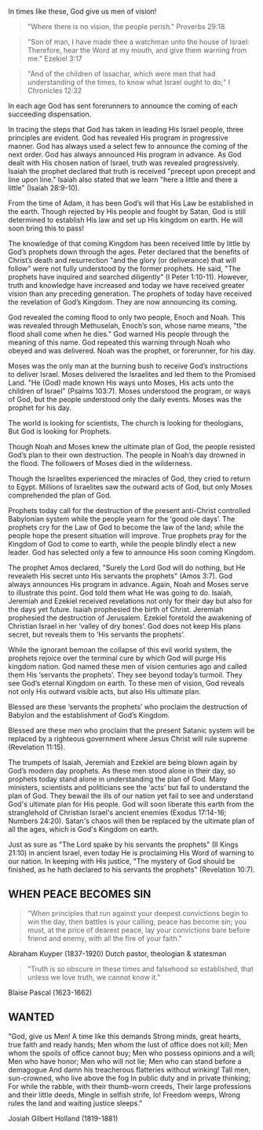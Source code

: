 In times like these, God give us men of vision!

>"Where there is no vision, the people perish."
Proverbs 29:18


>"Son of man, I have made thee a watchman unto the house of Israel: Therefore, hear the Word at my mouth, and give them warning from me."
Ezekiel 3:17


>"And of the children of Issachar, which were men that had understanding of the times, to know what Israel ought to do;"
I Chronicles 12:32


In each age God has sent forerunners to announce the coming of each succeeding dispensation.

In tracing the steps that God has taken in leading His Israel people, three principles are evident.
God has revealed His program in progressive manner.
God has always used a select few to announce the coming of the next order.
God has always announced His program in advance.
As God dealt with His chosen nation of Israel, truth was revealed progressively. Isaiah the prophet declared that truth is received "precept upon precept and line upon line." Isaiah also stated that we learn "here a little and there a little" (Isaiah 28:9-10).

From the time of Adam, it has been God’s will that His Law be established in the earth. Though rejected by His people and fought by Satan, God is still determined to establish His law and set up His kingdom on earth. He will soon bring this to pass!

The knowledge of that coming Kingdom has been received little by little by God’s prophets down through the ages. Peter declared that the benefits of Christ’s death and resurrection "and the glory (or deliverance) that will follow" were not fully understood by the former prophets. He said, "The prophets have inquired and searched diligently" (I Peter 1:10-11). However, truth and knowledge have increased and today we have received greater vision than any preceding generation. The prophets of today have received the revelation of God’s Kingdom. They are now announcing its coming.

God revealed the coming flood to only two people, Enoch and Noah. This was revealed through Methuselah, Enoch’s son, whose name means, "the flood shall come when he dies." God warned His people through the meaning of this name. God repeated this warning through Noah who obeyed and was delivered. Noah was the prophet, or forerunner, for his day.

Moses was the only man at the burning bush to receive God’s instructions to deliver Israel. Moses delivered the Israelites and led them to the Promised Land. "He (God) made known His ways unto Moses, His acts unto the children of Israel" (Psalms 103:7). Moses understood the program, or ways of God, but the people understood only the daily events. Moses was the prophet for his day.

The world is looking for scientists,
The church is looking for theologians,
But God is looking for Prophets.

Though Noah and Moses knew the ultimate plan of God, the people resisted God’s plan to their own destruction. The people in Noah’s day drowned in the flood. The followers of Moses died in the wilderness.

Though the Israelites experienced the miracles of God, they cried to return to Egypt. Millions of Israelites saw the outward acts of God, but only Moses comprehended the plan of God.

Prophets today call for the destruction of the present anti-Christ controlled Babylonian system while the people yearn for the ‘good ole days’. The prophets cry for the Law of God to become the law of the land; while the people hope the present situation will improve. True prophets pray for the Kingdom of God to come to earth, while the people blindly elect a new leader. God has selected only a few to announce His soon coming Kingdom.

The prophet Amos declared, "Surely the Lord God will do nothing, but He revealeth His secret unto His servants the prophets" (Amos 3:7). God always announces His program in advance. Again, Noah and Moses serve to illustrate this point. God told them what He was going to do. Isaiah, Jeremiah and Ezekiel received revelations not only for their day but also for the days yet future. Isaiah prophesied the birth of Christ. Jeremiah prophesied the destruction of Jerusalem. Ezekiel foretold the awakening of Christian Israel in her ‘valley of dry bones’. God does not keep His plans secret, but reveals them to ‘His servants the prophets’.

While the ignorant bemoan the collapse of this evil world system, the prophets rejoice over the terminal cure by which God will purge His kingdom nation. God named these men of vision centuries ago and called them His ‘servants the prophets'. They see beyond today’s turmoil. They see God’s eternal Kingdom on earth. To these men of vision, God reveals not only His outward visible acts, but also His ultimate plan.

Blessed are these ‘servants the prophets’ who proclaim the destruction of Babylon and the establishment of God’s Kingdom.

Blessed are these men who proclaim that the present Satanic system will be replaced by a righteous government where Jesus Christ will rule supreme (Revelation 11:15).

The trumpets of Isaiah, Jeremiah and Ezekiel are being blown again by God’s modern day prophets. As these men stood alone in their day, so prophets today stand alone in understanding the plan of God. Many ministers, scientists and politicians see the ‘acts’ but fail to understand the plan of God. They bewail the ills of our nation yet fail to see and understand God's ultimate plan for His people. God will soon liberate this earth from the stranglehold of Christian Israel's ancient enemies (Exodus 17:14-16; Numbers 24:20). Satan's chaos will then be replaced by the ultimate plan of all the ages, which is God's Kingdom on earth.

Just as sure as "The Lord spake by his servants the prophets" (II Kings 21:10) in ancient Israel, even today He is proclaiming His Word of warning to our nation. In keeping with His justice, "The mystery of God should be finished, as he hath declared to his servants the prophets" (Revelation 10:7).

## WHEN PEACE BECOMES SIN

>"When principles that run against your deepest convictions begin to win the day, then battles is your calling, peace has become sin; you must, at the price of dearest peace, lay your convictions bare before friend and enemy, with all the fire of your faith."

Abraham Kuyper (1837-1920)
Dutch pastor, theologian & statesman

>"Truth is so obscure in these times and falsehood so established, that unless we love truth, we cannot know it."

Blaise Pascal (1623-1662)

## WANTED

"God, give us Men! A time like this demands
Strong minds, great hearts, true faith and ready hands;
Men whom the lust of office does not kill;
Men whom the spoils of office cannot buy;
Men who possess opinions and a will;
Men who have honor;
Men who will not lie;
Men who can stand before a demagogue
And damn his treacherous flatteries without winking!
Tall men, sun-crowned, who live above the fog
In public duty and in private thinking;
For while the rabble, with their thumb-worn creeds,
Their large professions and their little deeds,
Mingle in selfish strife, lo! Freedom weeps,
Wrong rules the land and waiting justice sleeps."

Josiah Gilbert Holland (1819-1881)